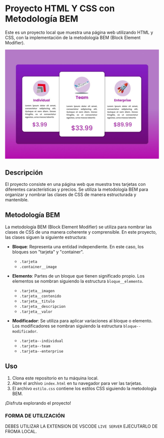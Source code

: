 # Proyecto HTML Y CSS con Metodología BEM

Este es un proyecto local que muestra una página web utilizando HTML y CSS, con la implementación de la metodología BEM (Block Element Modifier).

<img src="img/captura1.jpeg" alt="pic" class="producto-img"/>

## Descripción

El proyecto consiste en una página web que muestra tres tarjetas con diferentes características y precios. Se utiliza la metodología BEM para organizar y nombrar las clases de CSS de manera estructurada y mantenible.

## Metodología BEM

La metodología BEM (Block Element Modifier) se utiliza para nombrar las clases de CSS de una manera coherente y comprensible. En este proyecto, las clases siguen la siguiente estructura:

- **Bloque**: Representa una entidad independiente. En este caso, los bloques son "tarjeta" y "container".

  - `.tarjeta`
  - `.container__image`

- **Elemento**: Partes de un bloque que tienen significado propio. Los elementos se nombran siguiendo la estructura `bloque__elemento`.

  - `.tarjeta__imagen`
  - `.tarjeta__contenido`
  - `.tarjeta__titulo`
  - `.tarjeta__descripcion`
  - `.tarjeta__valor`

- **Modificador**: Se utiliza para aplicar variaciones al bloque o elemento. Los modificadores se nombran siguiendo la estructura `bloque--modificador`.

  - `.tarjeta--individual`
  - `.tarjeta--team`
  - `.tarjeta--enterprise`

## Uso

1. Clona este repositorio en tu máquina local.
2. Abre el archivo `index.html` en tu navegador para ver las tarjetas.
3. El archivo `estilo.css` contiene los estilos CSS siguiendo la metodología BEM.

¡Disfruta explorando el proyecto!



### FORMA DE UTILIZACIÓN

DEBES UTILIZAR LA EXTENSION DE VSCODE `LIVE SERVER` 
EJECUTARLO DE FROMA LOCAL.

